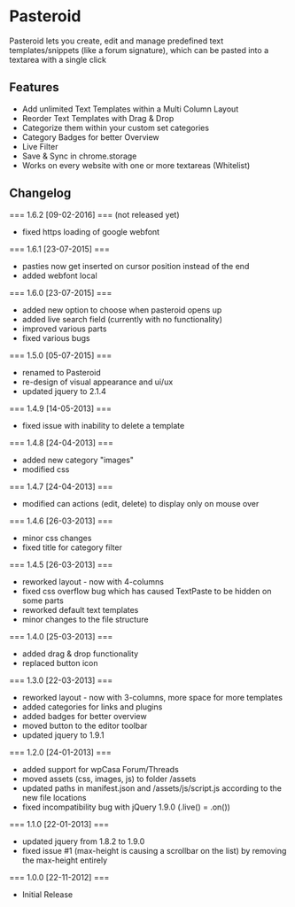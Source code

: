 # Pasteroid #

Pasteroid lets you create, edit and manage predefined text templates/snippets (like a forum signature), which can be pasted into a textarea with a single click


## Features ##

- Add unlimited Text Templates within a Multi Column Layout
- Reorder Text Templates with Drag & Drop
- Categorize them within your custom set categories
- Category Badges for better Overview
- Live Filter
- Save & Sync in chrome.storage
- Works on every website with one or more textareas (Whitelist)

## Changelog ##

=== 1.6.2 [09-02-2016] === (not released yet)
* fixed https loading of google webfont

=== 1.6.1 [23-07-2015] ===
* pasties now get inserted on cursor position instead of the end
* added webfont local

=== 1.6.0 [23-07-2015] ===
* added new option to choose when pasteroid opens up
* added live search field (currently with no functionality)
* improved various parts
* fixed various bugs

=== 1.5.0 [05-07-2015] ===
* renamed to Pasteroid
* re-design of visual appearance and ui/ux
* updated jquery to 2.1.4

=== 1.4.9 [14-05-2013] ===
* fixed issue with inability to delete a template



=== 1.4.8 [24-04-2013] ===
* added new category "images"
* modified css



=== 1.4.7 [24-04-2013] ===
* modified can actions (edit, delete) to display only on mouse over



=== 1.4.6 [26-03-2013] ===
* minor css changes
* fixed title for category filter



=== 1.4.5 [26-03-2013] ===
* reworked layout - now with 4-columns
* fixed css overflow bug which has caused TextPaste to be hidden on some parts
* reworked default text templates
* minor changes to the file structure



=== 1.4.0 [25-03-2013] ===
* added drag & drop functionality
* replaced button icon



=== 1.3.0 [22-03-2013] ===
* reworked layout - now with 3-columns, more space for more templates
* added categories for links and plugins
* added badges for better overview
* moved button to the editor toolbar
* updated jquery to 1.9.1



=== 1.2.0 [24-01-2013] ===
* added support for wpCasa Forum/Threads
* moved assets (css, images, js) to folder /assets
* updated paths in manifest.json and /assets/js/script.js according to the new file locations
* fixed incompatibility bug with jQuery 1.9.0 (.live() = .on())



=== 1.1.0 [22-01-2013] ===
* updated jquery from 1.8.2 to 1.9.0
* fixed issue #1 (max-height is causing a scrollbar on the list) by removing the max-height entirely



=== 1.0.0 [22-11-2012] ===
* Initial Release

